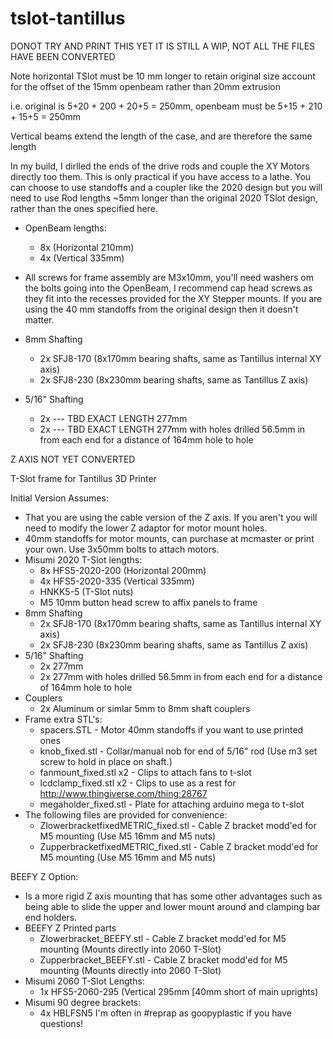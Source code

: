 tslot-tantillus
===============

DONOT TRY AND PRINT THIS YET IT IS STILL A WIP, NOT ALL THE FILES HAVE BEEN CONVERTED

Note horizontal TSlot must be 10 mm longer to retain original size account for the offset of the 15mm openbeam rather than 20mm extrusion

i.e. original is 5+20 + 200 + 20+5 = 250mm, openbeam must be 5+15 + 210 + 15+5 = 250mm

Vertical beams extend the length of the case, and are therefore the same length

In my build, I dirlled the ends of the drive rods and couple the XY Motors directly too them. This is only practical if you have access to a lathe. You can choose to use standoffs and a coupler like the 2020 design but you will need to use Rod lengths ~5mm longer than the original 2020 TSlot design, rather than the ones specified here.

- OpenBeam lengths:
     - 8x (Horizontal 210mm)
     - 4x (Vertical 335mm)

- All screws for frame assembly are M3x10mm, you'll need washers om the bolts going into the OpenBeam, I recommend cap head screws as they fit into the recesses provided for the XY Stepper mounts. If you are using the 40 mm standoffs from the original design then it doesn't matter.

- 8mm Shafting
     - 2x SFJ8-170 (8x170mm bearing shafts, same as Tantillus internal XY axis)
     - 2x SFJ8-230 (8x230mm bearing shafts, same as Tantillus Z axis)

- 5/16" Shafting
     - 2x --- TBD EXACT LENGTH 277mm
     - 2x --- TBD EXACT LENGTH 277mm with holes drilled 56.5mm in from each end for a distance of 164mm hole to hole


Z AXIS NOT YET CONVERTED



T-Slot frame for Tantillus 3D Printer

Initial Version Assumes:

- That you are using the cable version of the Z axis. If you aren't you will need to modify the lower Z adaptor for motor mount holes.
- 40mm standoffs for motor mounts, can purchase at mcmaster or print your own. Use 3x50mm bolts to attach motors.
- Misumi 2020 T-Slot lengths:
     - 8x HFS5-2020-200 (Horizontal 200mm)
     - 4x HFS5-2020-335 (Vertical 335mm)
     - HNKK5-5 (T-Slot nuts)
     - M5 10mm button head screw to affix panels to frame
- 8mm Shafting
     - 2x SFJ8-170 (8x170mm bearing shafts, same as Tantillus internal XY axis)
     - 2x SFJ8-230 (8x230mm bearing shafts, same as Tantillus Z axis)
- 5/16" Shafting
     - 2x 277mm
     - 2x 277mm with holes drilled 56.5mm in from each end for a distance of 164mm hole to hole
- Couplers
     - 2x Aluminum or simlar 5mm to 8mm shaft couplers
- Frame extra STL's:
     - spacers.STL - Motor 40mm standoffs if you want to use printed ones
     - knob_fixed.stl - Collar/manual nob for end of 5/16" rod (Use m3 set screw to hold in place on shaft.)
     - fanmount_fixed.stl x2 - Clips to attach fans to t-slot
     - lcdclamp_fixed.stl x2 - Clips to use as a rest for http://www.thingiverse.com/thing:28767
     - megaholder_fixed.stl - Plate for attaching arduino mega to t-slot
- The following files are provided for convenience:
     - ZlowerbracketfixedMETRIC_fixed.stl - Cable Z bracket modd'ed for M5 mounting (Use M5 16mm and M5 nuts)
     - ZupperbracketfixedMETRIC_fixed.stl - Cable Z bracket modd'ed for M5 mounting (Use M5 16mm and M5 nuts)

BEEFY Z Option:

- Is a more rigid Z axis mounting that has some other advantages such as being able to slide the upper and lower mount around and clamping bar end holders.
- BEEFY Z Printed parts
     - Zlowerbracket_BEEFY.stl - Cable Z bracket modd'ed for M5 mounting (Mounts directly into 2060 T-Slot)
     - Zupperbracket_BEEFY.stl - Cable Z bracket modd'ed for M5 mounting (Mounts directly into 2060 T-Slot)
- Misumi 2060 T-Slot Lengths:
     - 1x HFS5-2060-295 (Vertical 295mm [40mm short of main uprights)
- Misumi 90 degree brackets:
     - 4x HBLFSN5
I'm often in #reprap as goopyplastic if you have questions!
